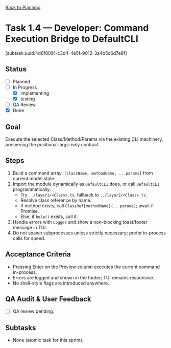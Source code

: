 [Back to Planning](./planning.md)

# Task 1.4 — Developer: Command Execution Bridge to DefaultCLI

[subtask:uuid:4d6f8091-c3d4-4e5f-9012-3a4b5c6d7e8f]

## Status
- [ ] Planned
- [ ] In Progress
  - [x] implementing
  - [x] testing
- [ ] QA Review
- [x] Done

## Goal
Execute the selected Class/Method/Params via the existing CLI machinery, preserving the positional-args-only contract.

## Steps
1. Build a command array: `[className, methodName, ...params]` from current model state.
2. Import the module dynamically as `DefaultCLI` does, or call `DefaultCLI` programmatically:
   - Try `../layer1/<Class>.ts`, fallback to `../layer2/<Class>.ts`.
   - Resolve class reference by name.
   - If method exists, call `ClassRef[methodName](...params)`; await if Promise.
   - Else, if `help()` exists, call it.
3. Handle errors with `Logger` and show a non-blocking toast/footer message in TUI.
4. Do not spawn subprocesses unless strictly necessary; prefer in-process calls for speed.

## Acceptance Criteria
- Pressing Enter on the Preview column executes the current command in-process.
- Errors are logged and shown in the footer; TUI remains responsive.
- No shell-style flags are introduced anywhere.

## QA Audit & User Feedback
- [ ] QA review pending.

## Subtasks
- None (atomic task for this sprint).